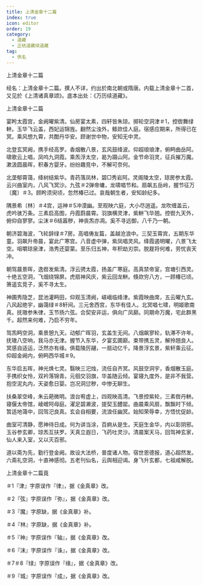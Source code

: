 ```yaml
---
title: 上清金章十二篇
index: true
icon: editor
order: 19
category:
  - 道藏
  - 正统道藏续道藏
tag:
  - 佚名
---
```


上清金章十二篇  

经名：上清金章十二篇。撰人不详，约出於南北朝或隋唐。内载上清金章十二首，又见於《上清诸真章颂》。底本出处：《万历续道藏》。  

上清金章十二篇  

宴盻太霞宫，金阙曜紫清。仙房宴太素，四轩皆朱琼。掷轮空洞津＃1，控辔舞绿軿。玉华飞云盖，西妃运锦旌。翻然尘浊外，鲦欻佳人庭。宿感应期来，所得已在冥。乘风想九霄，共酣丹华安。顾谢世中物，安知无中灵。  

北登玄冥阙，携手经高罗。香烟散八景，玄风鼓绛波。仰超琅琅津，俯眄曲岳阿。啸歌云上唱，凤呜九洞霞。乘炁浮太空，曷为蹑山阿。金节命羽灵，征兵摧万魔。漱汲圆晨晖，积春方婴牙。纷纷趣竞中，不解可奈何。  

北垄郁霄蔼，绛树结紫华。青药落凤林，碧□秀岩阿。灵阁陵太空，琼房参太霞。云兴曲室内，八风飞冥沙。九弦＃2弹帝墉，龙啸唱节和。扇飙五岳岭，握节征万〔魔〕＃3。顾盻须臾顷，忽然椿已过。哀哉朝生者，安知龄纪多。  

隅景希〔林〕＃4宫，运神＃5冲漠幽。至观映六庭，大小尽逍遥。龙吹缠盖云，虎吟骇万条。三素启高图，丹霞蔚晨霄。羽旗横灵津，紫軿飞华翘。控辔九天外，俯仰自寥寥。尘沫＃6结嚣秽，神丧炁亦凋。奚不寻远御，八千乃一朝。  

朝济碧海波，飞轮辞绿＃7房。高唱俦友篇，盖越沧浪中。三契玉霄宾，五期东华童。羽飙升帝晨，宴此广寒宫。八音虚中弹，紫凤唱灵风。绛霞遏明曜，八景飞太空。咀嚼琼泉津，浩秀还婴蒙。至乐归五神，年积劫刃崇。脱屣将何难，劳忧丧天冲。  

朝驾晨景晖，逸辔发紫清。浮云骋太霞，扬盖广寒庭。高真禁帝室，宫塘引西灵。十绝五空洞，飞烟绕锦屏。虎扇神风庆，紫云回龙軿。倏欻穷八方，一顾椿已顷。箫遥玄竞子，奚不寻太生。  

神圃秀隐芝，昆池灌眄田，仰观玉清阙，嵯峨临绛津。紫霞映曲席，五云曜九玄。八风起绝宇，幽蔼绿＃8轩间。三元舍西宫，东华有佳人。北冥唱七啸，明姬歌南真。抚璈参朱律，玉节扬六弦。合契安非运，俱向广凤巅。同期命万魔，宅此群黑千。超然来何难，乃启不穷年。  

驾炁眄空洞，乘景憩九天。动郁广晖羽，玄盖生无间。八烟飙寥轮，轨滞不许年。抚璈八空响，我马亦无津。握节入东华，夕宴玄圃巅。束带携五灵，解拎翘良人。冥感自适运，泛然亦有缘。俱载陵厉翮，一扇动亿千。降景浮玄景，紫轩乘云征。仰超金阙内，俯眄西华城＃9。  

东华启五晖，神光焕七灵。翳映三汜烛，流任自齐冥。风鼓空洞宇，香烟散玉庭。手携织女怜，双衿落锦青。元徊交羽旗，华盖随云倾。宴寝九度外，是非不我营。抱空泥丸内，天姿愈日婴。岂况洞愆秽，中惨无聊生。  

扶桑翠空峰，朱云葩微明。浪台宥虚上，四观映高清。飞景控紫轮，三素辔丹軿。寝偃太帝馆，崚嶒阿母庭。濯足碧濑波，提契玉醴罂。曲晨乘风扇，飘飘时下倾。暂适地蔼中，回驾汜良真。玄会自相要，流浪任幽冥。始知荣辱幸，方悟忧促龄。  

曲室可清静，愿神待日成。何为讲当涂，百痾从是生。天庭生金华，内以彰阴邪。玉谷参玄卿，琼炁互扶罗。天真立遐日，飞药吐灵沙。清晨案天马，回驾神玄家，仙人来入室，又以灭百邪。  

道以斋为先，勤行登金阙。故设大法桥，普度诸人物。宿世恩德报，道心超然发。六斋礼空洞，十直神感彻。五老刊仙名，云舆相迎谒。身飞升玄都，七祖咸解脱。  

上清金章十二篇竟  

＃1『津』字原误作『律』，据《金真章》改。  

＃2『弦』字原误作『弥』，据《金真章》改。  

＃3『魔』字原缺，据《金真章》补。  

＃4『林』字原缺，据《金真章》补。  

＃5『神』字原误作『轴』，据《金真章》改。  

＃6『沫』字原误作『诛』，据《金真章》改。  

＃7＃8『绿』字原误作『缘』，据《金真章》改。  

＃9『城』字原误作『成』，据《金真章》改。  
